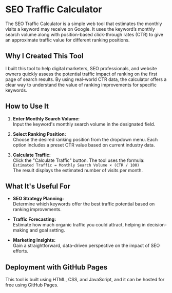 # SEO Traffic Calculator

The SEO Traffic Calculator is a simple web tool that estimates the monthly visits a keyword may receive on Google. It uses the keyword’s monthly search volume along with position-based click-through rates (CTR) to give an approximate traffic value for different ranking positions.

## Why I Created This Tool

I built this tool to help digital marketers, SEO professionals, and website owners quickly assess the potential traffic impact of ranking on the first page of search results. By using real-world CTR data, the calculator offers a clear way to understand the value of ranking improvements for specific keywords.

## How to Use It

1. **Enter Monthly Search Volume:**  
   Input the keyword's monthly search volume in the designated field.

2. **Select Ranking Position:**  
   Choose the desired ranking position from the dropdown menu. Each option includes a preset CTR value based on current industry data.

3. **Calculate Traffic:**  
   Click the "Calculate Traffic" button. The tool uses the formula:  
   `Estimated Traffic = Monthly Search Volume × (CTR / 100)`  
   The result displays the estimated number of visits per month.

## What It's Useful For

- **SEO Strategy Planning:**  
  Determine which keywords offer the best traffic potential based on ranking improvements.

- **Traffic Forecasting:**  
  Estimate how much organic traffic you could attract, helping in decision-making and goal setting.

- **Marketing Insights:**  
  Gain a straightforward, data-driven perspective on the impact of SEO efforts.

## Deployment with GitHub Pages

This tool is built using HTML, CSS, and JavaScript, and it can be hosted for free using GitHub Pages.
